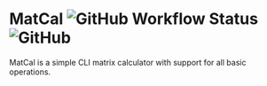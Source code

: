 # MatCal ![GitHub Workflow Status](https://img.shields.io/github/workflow/status/McPig/MatCal/CI) ![GitHub](https://img.shields.io/github/license/McPig/MatCal?color=yellow)
MatCal is a simple CLI matrix calculator with support for all basic operations.
